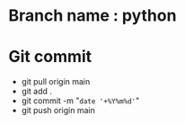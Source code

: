 # Branch name : python

# Git commit
- git pull origin main
- git add .
- git commit -m "`date '+%Y%m%d'`"
- git push origin main
